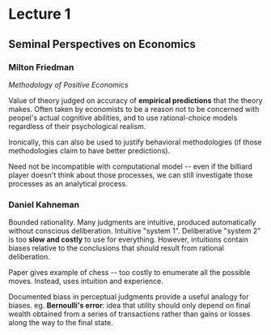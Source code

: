 # Lecture 1

## Seminal Perspectives on Economics

### Milton Friedman

*Methodology of Positive Economics*

Value of theory judged on accuracy of **empirical predictions** that the theory makes. Often taken by economists to be a reason not to be concerned with peopel's actual cognitive abilities, and to use rational-choice models regardless of their psychological realism.

Ironically, this can also be used to justify behavioral methodologies (if those methodologies claim to have better predictions).

Need not be incompatible with computational model -- even if the billiard player doesn't think about those processes, we can still investigate those processes as an analytical process.

### Daniel Kahneman

Bounded rationality. Many judgments are intuitive, produced automatically without conscious deliberation. Intuitive "system 1". Deliberative "system 2" is too **slow and costly** to use for everything. However, intuitions contain biases relative to the conclusions that should result from rational deliberation.

Paper gives example of chess -- too costly to enumerate all the possible moves. Instead, uses intuition and experience.

Documented biass in perceptual judgments provide a useful analogy for biases. eg. **Bernoulli's error**: idea that utility should only depend on final wealth obtained from a series of transactions rather than gains or losses along the way to the final state. 